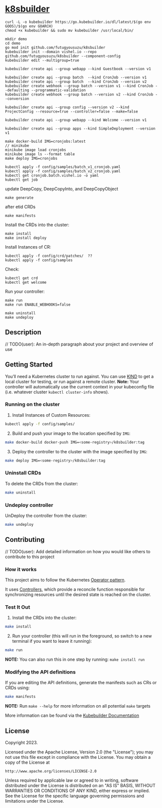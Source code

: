 # [k8sbuilder](https://go.kubebuilder.io/introduction.html)
```
curl -L -o kubebuilder https://go.kubebuilder.io/dl/latest/$(go env GOOS)/$(go env GOARCH)
chmod +x kubebuilder && sudo mv kubebuilder /usr/local/bin/

mkdir demo
cd demo
go mod init github.com/futugyousuzu/k8sbuilder
kubebuilder init --domain vishel.io --repo github.com/futugyousuzu/k8sbuilder --component-config
kubebuilder edit --multigroup=true

kubebuilder create api --group webapp --kind Guestbook --version v1

kubebuilder create api --group batch  --kind CronJob --version v1
kubebuilder create api --group batch  --kind CronJob --version v2 
kubebuilder create webhook --group batch --version v1 --kind CronJob --defaulting --programmatic-validation 
kubebuilder create webhook --group batch --version v2 --kind CronJob --conversion

kubebuilder create api --group config --version v2 --kind ProjectConfig --resource=true --controller=false --make=false

kubebuilder create api --group webapp --kind Welcome --version v1

kubebuilder create api --group apps --kind SimpleDeployment --version v1

make docker-build IMG=cronjobs:latest
// minikube
minikube image load cronjobs
minikube image ls --format table
make deploy IMG=cronjobs

kubectl apply -f config/samples/batch_v1_cronjob.yaml
kubectl apply -f config/samples/batch_v2_cronjob.yaml
kubectl get cronjob.batch.vishel.io -o yaml
kubectl get job
```

update DeepCopy, DeepCopyInto, and DeepCopyObject
```
make generate
```

after etid CRDs
```
make manifests
```

Install the CRDs into the cluster: 
```
make install
make install deploy
```

Install Instances of CR:
```
kubectl apply -f config/crd/patches/  ??
kubectl apply -f config/samples
```

Check:
```
kubectl get crd
kubectl get welcome
```

Run your controller:
```
make run
make run ENABLE_WEBHOOKS=false

make uninstall
make undeploy
```

## Description
// TODO(user): An in-depth paragraph about your project and overview of use

## Getting Started
You’ll need a Kubernetes cluster to run against. You can use [KIND](https://sigs.k8s.io/kind) to get a local cluster for testing, or run against a remote cluster.
**Note:** Your controller will automatically use the current context in your kubeconfig file (i.e. whatever cluster `kubectl cluster-info` shows).

### Running on the cluster
1. Install Instances of Custom Resources:

```sh
kubectl apply -f config/samples/
```

2. Build and push your image to the location specified by `IMG`:

```sh
make docker-build docker-push IMG=<some-registry>/k8sbuilder:tag
```

3. Deploy the controller to the cluster with the image specified by `IMG`:

```sh
make deploy IMG=<some-registry>/k8sbuilder:tag
```

### Uninstall CRDs
To delete the CRDs from the cluster:

```sh
make uninstall
```

### Undeploy controller
UnDeploy the controller from the cluster:

```sh
make undeploy
```

## Contributing
// TODO(user): Add detailed information on how you would like others to contribute to this project

### How it works
This project aims to follow the Kubernetes [Operator pattern](https://kubernetes.io/docs/concepts/extend-kubernetes/operator/).

It uses [Controllers](https://kubernetes.io/docs/concepts/architecture/controller/),
which provide a reconcile function responsible for synchronizing resources until the desired state is reached on the cluster.

### Test It Out
1. Install the CRDs into the cluster:

```sh
make install
```

2. Run your controller (this will run in the foreground, so switch to a new terminal if you want to leave it running):

```sh
make run
```

**NOTE:** You can also run this in one step by running: `make install run`

### Modifying the API definitions
If you are editing the API definitions, generate the manifests such as CRs or CRDs using:

```sh
make manifests
```

**NOTE:** Run `make --help` for more information on all potential `make` targets

More information can be found via the [Kubebuilder Documentation](https://book.kubebuilder.io/introduction.html)

## License

Copyright 2023.

Licensed under the Apache License, Version 2.0 (the "License");
you may not use this file except in compliance with the License.
You may obtain a copy of the License at

    http://www.apache.org/licenses/LICENSE-2.0

Unless required by applicable law or agreed to in writing, software
distributed under the License is distributed on an "AS IS" BASIS,
WITHOUT WARRANTIES OR CONDITIONS OF ANY KIND, either express or implied.
See the License for the specific language governing permissions and
limitations under the License.

